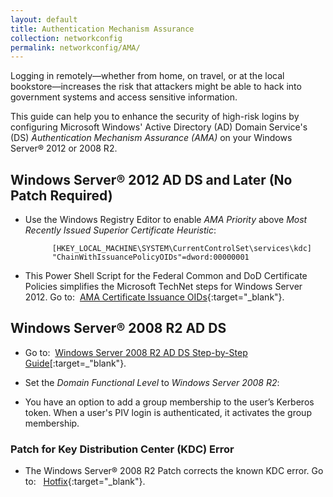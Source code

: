 ```yaml
---
layout: default
title: Authentication Mechanism Assurance
collection: networkconfig
permalink: networkconfig/AMA/
---
```


Logging in remotely&mdash;whether from home, on travel, or at the local bookstore&mdash;increases the risk that attackers might be able to hack into government systems and access sensitive information. 

This guide can help you to enhance the security of high-risk logins by configuring Microsoft Windows' Active Directory (AD) Domain Service's (DS) _Authentication Mechanism Assurance (AMA)_ on your Windows Server® 2012 or 2008 R2.

## Windows Server® 2012 AD DS and Later (No Patch Required)

* Use the Windows Registry Editor to enable _AMA Priority_ above _Most Recently Issued Superior Certificate Heuristic_:

            [HKEY_LOCAL_MACHINE\SYSTEM\CurrentControlSet\services\kdc]
            "ChainWithIssuancePolicyOIDs"=dword:00000001

* This Power Shell Script for the Federal Common and DoD Certificate Policies simplifies the Microsoft TechNet steps for Windows Server 2012. Go to:&nbsp;&nbsp;[AMA Certificate Issuance OIDs](https://github.com/GSA/ficam-scripts/blob/auth-mech-assurance/_AMA/CertificateIssuanceOIDs.ps1.txt){:target="_blank"}. <!--This link is broken--404 Error!-->

## Windows Server® 2008 R2 AD DS

* Go to:&nbsp;&nbsp;[Windows Server 2008 R2 AD DS Step-by-Step Guide](https://technet.microsoft.com/en-us/library/dd378897(v=WS.10).aspx)[:target=_"blank"}.

* Set the _Domain Functional Level_ to _Windows Server 2008 R2_:

* You have an option to add a group membership to the user’s Kerberos token. When a user's PIV login is authenticated, it activates the group membership.

### Patch for Key Distribution Center (KDC) Error

* The Windows Server® 2008 R2 Patch corrects the known KDC error. Go to:&nbsp;&nbsp; [Hotfix](http://support.microsoft.com/kb/2771254){:target="_blank"}. 

